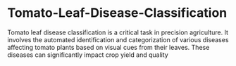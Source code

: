 # Tomato-Leaf-Disease-Classification
Tomato leaf disease classification is a critical task in precision agriculture. It involves the automated identification and categorization of various diseases affecting tomato plants based on visual cues from their leaves. These diseases can significantly impact crop yield and quality
